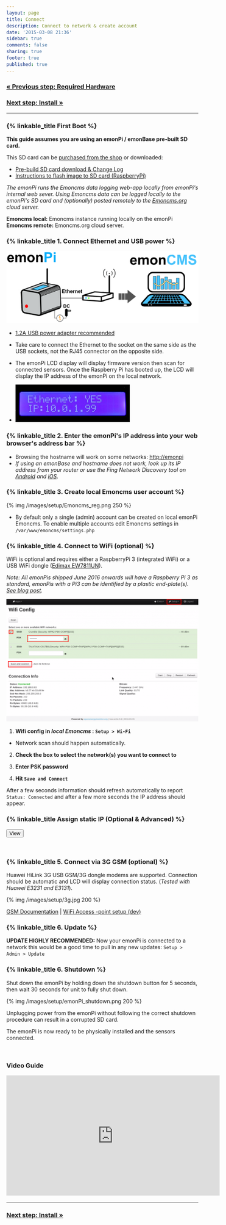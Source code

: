 ```yaml
---
layout: page
title: Connect
description: Connect to network & create account
date: '2015-03-08 21:36'
sidebar: true
comments: false
sharing: true
footer: true
published: true
---
```

### [&laquo; Previous step: Required Hardware](/setup/)

### [Next step: Install &raquo;](/setup/install/)

***

### {% linkable_title First Boot %}

<p class="note">
<b>This guide assumes you are using an emonPi / emonBase pre-built SD card.</b>
</p>

This SD card can be [purchased from the shop](http://shop.openenergymonitor.com/pre-loaded-emonsd-microsd-card-for-raspberry-pi/) or downloaded:

- [Pre-build SD card download & Change Log](https://github.com/openenergymonitor/emonpi/wiki/emonSD-pre-built-SD-card-Download-&-Change-Log)
- [Instructions to flash image to SD card (RaspberryPi)](https://www.raspberrypi.org/documentation/installation/installing-images/README.md)

*The emonPi runs the Emoncms data logging web-app locally from emonPi's internal web sever. Using Emoncms data can be logged locally to the emonPi's SD card and (optionally) posted remotely to the [Emoncms.org](https://emoncms.org) cloud server.*


<p class="note">
<b>Emoncms local:</b> Emoncms instance running locally on the emonPi
<br>
<b>Emoncms remote:</b> Emoncms.org cloud server.
</p>

### {% linkable_title 1. Connect Ethernet and USB power %}

![emonPi First Boot Ethernet](/images/setup/emonpi_ethernet_first_boot.png)

  - [1.2A USB power adapter recommended](http://shop.openenergymonitor.com/power-supplies/)

  - <p class="note"> Take care to connect the Ethernet to the socket on the same side as the USB sockets, not the RJ45 connector on the opposite side.</p>
  - The emonPi LCD display will display firmware version then scan for connected sensors. Once the Raspberry Pi has booted up, the LCD will display the IP address of the emonPi on the local network.
 - ![Ethernet Connected](/images/setup/Etherent_Connected.jpg)


### {% linkable_title 2. Enter the emonPi's IP address into your web browser's address bar %}

- Browsing the hostname will work on some networks: [http://emonpi](http://emonpi)
- *If using an emonBase and hostname does not work, look up its IP address from your router or use the Fing Network Discovery tool on [Android](https://play.google.com/store/apps/details?id=com.overlook.android.fing&hl=en_GB) and [iOS](https://itunes.apple.com/gb/app/fing-network-scanner/id430921107?mt=8)*.


### {% linkable_title  3. Create local Emoncms user account %}

 {% img /images/setup/Emoncms_reg.png 250 %}

  - By default only a single (admin) account can be created on local emonPi Emoncms. To enable multiple accounts edit Emoncms settings in `/var/www/emoncms/settings.php`

### {% linkable_title  4. Connect to WiFi (optional) %}

WiFi is optional and requires either a RaspberryPi 3 (integrated WiFi) or a USB WiFi dongle ([Edimax EW7811UN](http://shop.openenergymonitor.com/edimax-usb-wifi-adapter-ew-7811un/)).

*Note: All emonPis shipped June 2016 onwards will have a Raspberry Pi 3 as standard, emonPis with a Pi3 can be identified by a plastic end-plate(s). [See blog post](https://blog.openenergymonitor.org/2016/05/emonpi-raspberrypi3/).*

![Connect to Wifi](/images/setup/wifi9_0.png)

1. **Wifi config in *local Emoncms* : `Setup > Wi-Fi`**
 - Network scan should happen automatically.

2. **Check the box to select the network(s) you want to connect to**

3. **Enter PSK password**

4. **Hit `Save and Connect`**

After a few seconds information should refresh automatically to report `Status: Connected` and after a few more seconds the IP address should appear.

### {% linkable_title  Assign static IP (Optional & Advanced) %}

<script src="https://ajax.googleapis.com/ajax/libs/jquery/1.6.4/jquery.min.js" type="text/javascript"></script>
<script src="/javascripts/showHide.js" type="text/javascript"></script>
<script type="text/javascript">

$(document).ready(function(){
   $('.show_hide').showHide({
		speed: 100,  // speed you want the toggle to happen
		easing: '',  // the animation effect you want. Remove this line if you dont want an effect and if you haven't included jQuery UI
		changeText: 0, // if you dont want the button text to change, set this to 0
		showText: 'View',// the button text to show when a div is closed
		hideText: 'Close' // the button text to show when a div is open
					 
	});
});
</script>

<button type="button" class="show_hide" href="#" rel="#slidingDiv">View</button>
<div id="slidingDiv" class="toggleDiv" style="display: none;">
    <p>If local static IP address is required the easiest way is to allow IP address to be given via DHCP then fix the IP address on the router. Not all routers support this.</p>

    <p>Alternatively to set a static IP address on the emonPi itself connect via SSH and edit /etc/network/interfaces. E.g the following commands will SSH into emonPi, create backup of the interfaces file then setup a static IP on Ethernet. For WiFi change eth0 to wlan0.</p>
    <pre>
    $ shh pi@192.168.X.X
    User: "pi" | Password: "emonpi2016"
    $ rpi-rw
    $ sudo cp /etc/network/interfaces /etc/network/backup_interfaces
    $ sudo nano /etc/network/interfaces
    <br>
    > Edit the file to be the following changing to suit your network: <br>
    auto lo
    iface lo inet loopback
    iface eth0 inet static
    address 10.0.1.96        # Static IP address
    netmask 255.255.255.0
    network 10.0.1.0
    broadcast 10.0.1.255
    gateway 10.0.1.254       # IP address gateway (router)
    <br>
    [CTRL + X] then Y to save and exit nano
    $rpi-ro
    </pre>
    <a href="http://www.modmypi.com/blog/tutorial-how-to-give-your-raspberry-pi-a-static-ip-address">Tutorial - How to give your Raspberry Pi a Static IP Address</a>


</div>

<br>


### {% linkable_title 5. Connect via 3G GSM (optional) %}

Huawei HiLink 3G USB GSM/3G dongle modems are supported. Connection should be automatic and LCD will display connection status. (*Tested with Huawei E3231 and E3131*).

{% img /images/setup/3g.jpg 200 %}


[GSM Documentation](https://github.com/openenergymonitor/huawei-hilink-status) \| [WiFi Access -point setup (dev)](https://github.com/openenergymonitor/emonpi/tree/master/wifiAP)

### {% linkable_title 6. Update %}

**UPDATE HIGHLY RECOMMENDED:** Now your emonPi is connected to a network this would be a good time to pull in any new updates: `Setup > Admin > Update`

### {% linkable_title  6. Shutdown %}

Shut down the emonPi by holding down the shutdown button for 5 seconds, then wait 30 seconds for unit to fully shut down.

{% img /images/setup/emonPi_shutdown.png 200 %}

<p class='note warning'>
Unplugging power from the emonPi without following the correct shutdown procedure can result in a corrupted SD card.
</p>

The emonPi is now ready to be physically installed and the sensors connected.

<br>

### Video Guide
<div class='videoWrapper'>
<iframe width="560" height="315" src="https://www.youtube.com/embed/77WEj9Q6JEE" frameborder="0" allowfullscreen></iframe>
</div>

***

### [Next step: Install &raquo;](/setup/install/)
